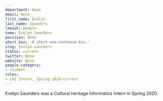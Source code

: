 ```yaml
---
department: None
email: None
first_name: Evelyn
last_name: Saunders
layout: people
name: Evelyn Saunders
position: None
short_bio: 'A short one-sentence bio.'
slug: evelyn-saunders
status: current
twitter: None
website: None
people-category:
- student
roles:
- CHI Intern, Spring 2020-current
---
```

Evelyn Saunders was a Cultural heritage Informatics Intern in Spring 2020. 
